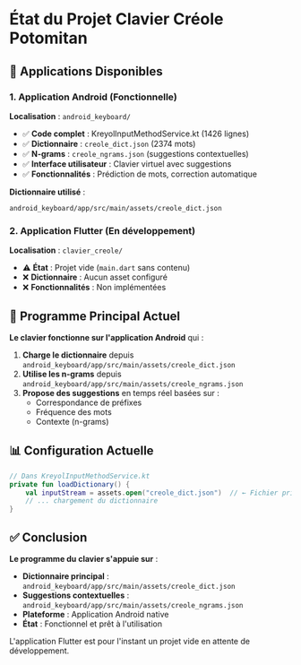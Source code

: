 # État du Projet Clavier Créole Potomitan

## 🎯 Applications Disponibles

### 1. **Application Android** (Fonctionnelle)
**Localisation** : `android_keyboard/`
- ✅ **Code complet** : KreyolInputMethodService.kt (1426 lignes)
- ✅ **Dictionnaire** : `creole_dict.json` (2374 mots)
- ✅ **N-grams** : `creole_ngrams.json` (suggestions contextuelles)
- ✅ **Interface utilisateur** : Clavier virtuel avec suggestions
- ✅ **Fonctionnalités** : Prédiction de mots, correction automatique

**Dictionnaire utilisé** :
```
android_keyboard/app/src/main/assets/creole_dict.json
```

### 2. **Application Flutter** (En développement)
**Localisation** : `clavier_creole/`
- ⚠️ **État** : Projet vide (`main.dart` sans contenu)
- ❌ **Dictionnaire** : Aucun asset configuré
- ❌ **Fonctionnalités** : Non implémentées

## 🔧 Programme Principal Actuel

**Le clavier fonctionne sur l'application Android** qui :

1. **Charge le dictionnaire** depuis `android_keyboard/app/src/main/assets/creole_dict.json`
2. **Utilise les n-grams** depuis `android_keyboard/app/src/main/assets/creole_ngrams.json`
3. **Propose des suggestions** en temps réel basées sur :
   - Correspondance de préfixes
   - Fréquence des mots
   - Contexte (n-grams)

## 📊 Configuration Actuelle

```kotlin
// Dans KreyolInputMethodService.kt
private fun loadDictionary() {
    val inputStream = assets.open("creole_dict.json")  // ← Fichier principal
    // ... chargement du dictionnaire
}
```

## ✅ Conclusion

**Le programme du clavier s'appuie sur** :
- **Dictionnaire principal** : `android_keyboard/app/src/main/assets/creole_dict.json`
- **Suggestions contextuelles** : `android_keyboard/app/src/main/assets/creole_ngrams.json`
- **Plateforme** : Application Android native
- **État** : Fonctionnel et prêt à l'utilisation

L'application Flutter est pour l'instant un projet vide en attente de développement.
